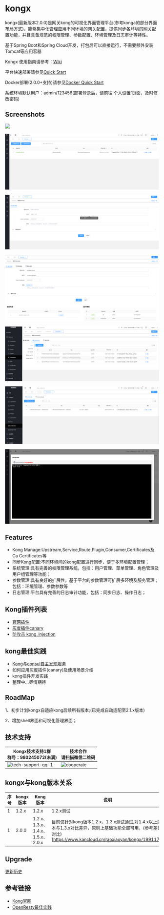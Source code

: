 # kongx


kongx(最新版本2.0.0)是网关kong的可视化界面管理平台(参考konga的部分界面布局方式)，能够集中化管理应用不同环境的网关配置，提供同步各环境的网关配置功能，并且具备规范的权限管理、参数配置、环境管理及日志审计等特性。

基于Spring Boot和Spring Cloud开发，打包后可以直接运行，不需要额外安装Tomcat等应用容器

Kongx 使用指南请参考：[Wiki](https://www.kancloud.cn/raoxiaoyan/kongx/1984321)

平台快速部署请参见[Quick Start](https://www.kancloud.cn/raoxiaoyan/kongx/1984323)

Docker部署(2.0.0+支持)请参见[Docker Quick Start](./docker-quick-start/readme.md)

系统环境默认用户：admin/123456(部署登录后，请前往'个人设置'页面，及时修改密码)
## Screenshots
![](./docs/screen.png)

![](./docs/services.png)

![](./docs/service1.png)

![](./docs/service2.png)

![](./docs/consumers.png)

![](./docs/certificate.png)

![](./docs/kong%20shell.png)

## Features

- Kong Manage:Upstream,Service,Route,Plugin,Consumer,Certificates及Ca Certificates等
- 同步Kong配置:不同环境间的kong配置进行同步，便于多环境配置管理； 
- 系统管理:具有完善的权限管理系统，包括：用户管理、菜单管理、角色管理及用户组管理等功能；
- 参数管理:具有良好的扩展性，基于平台的参数管理可扩展多环境及服务管理；包括：环境管理、参数参数等
- 日志管理:平台具有完善的日志审计功能，包括：同步日志、操作日志；

## Kong插件列表
- [官网插件](https://docs.konghq.com/hub/)
- [灰度插件canary](https://gitee.com/raoxy/kong-plugins-canary)
- [防攻击 kong_injection](https://github.com/ror6ax/kong_injection)

## kong最佳实践

- [Kong与consul自主发现服务](https://www.kancloud.cn/raoxiaoyan/kongx/1984357)
- 如何应用灰度插件(canary)及使用场景介绍
- kong插件开发实践
- 整理中...尽情期待





## RoadMap
1、初步计划kongx自适应kong后续所有版本;(已完成自动适配至2.1.x版本)

2、增加shell界面和可视化管理界面；

## 技术支持
<table>
  <thead>
    <th>Kongx技术支持1群<br />群号：980245072(未满)</th>
    <th>技术合作<br />请扫描微信二维码</th>
  </thead>
  <tbody>
    <tr>
      <td><img src="https://raw.githubusercontent.com/raoxiaoyan/kongx/master/docs/kongx_tech1.png" alt="tech-support-qq-1"></td>
      <td><img src="https://raw.githubusercontent.com/raoxiaoyan/kongx/master/docs/cooperate.jpg" alt="cooperate" width="230px;"></td>
    </tr>
  </tbody>
</table>


## kongx与kong版本关系
| 序号 | kongx版本 | Kong版本 |  说明 |
| --- | --- | --- | --- | 
| 1 | 1.2.x | 1.2.x |  1.2.x测试|
| 1 | 2.0.0 | 1.2.x、1.3.x、1.4.x、1.5.x、2.0.x |  目前仅针对kong版本1.2.x、1.3.x测试通过,对1.4.x以上版本与1.3.x对比差异，原则上基础功能全部可用，(参考差异对比)[https://www.kancloud.cn/raoxiaoyan/kongx/1991178]|

## Upgrade
[更新历史](docs/upgrade.md)
## 参考链接
- [Kong官网](https://docs.konghq.com/1.2.x/admin-api/)
- [OpenResty最佳实践](https://www.kancloud.cn/kancloud/openresty-best-practices/50428)